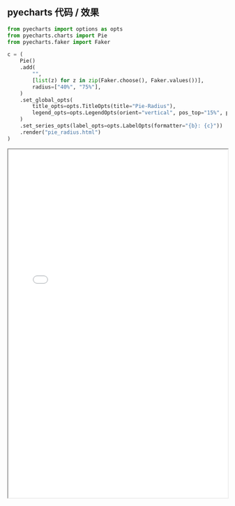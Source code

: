 
## pyecharts 代码 / 效果

```python
from pyecharts import options as opts
from pyecharts.charts import Pie
from pyecharts.faker import Faker

c = (
    Pie()
    .add(
        "",
        [list(z) for z in zip(Faker.choose(), Faker.values())],
        radius=["40%", "75%"],
    )
    .set_global_opts(
        title_opts=opts.TitleOpts(title="Pie-Radius"),
        legend_opts=opts.LegendOpts(orient="vertical", pos_top="15%", pos_left="2%"),
    )
    .set_series_opts(label_opts=opts.LabelOpts(formatter="{b}: {c}"))
    .render("pie_radius.html")
)

```

<iframe width="100%" height="800px" src="Pie/pie_radius.html"></iframe>
